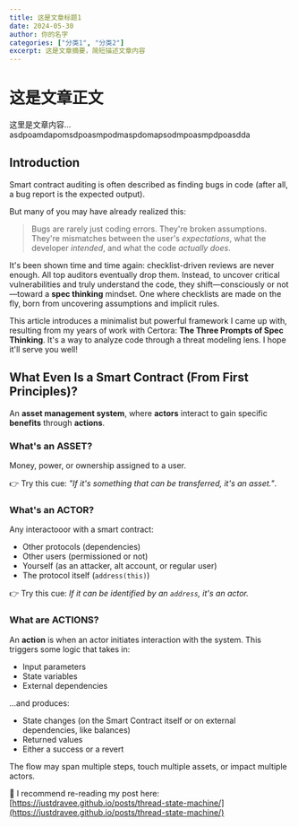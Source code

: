 ```yaml
---
title: 这是文章标题1
date: 2024-05-30
author: 你的名字
categories: ["分类1", "分类2"]
excerpt: 这是文章摘要，简短描述文章内容
---
```


# 这是文章正文

这里是文章内容...
asdpoamdapomsdpoasmpodmaspdomapsodmpoasmpdpoasdda
## Introduction

Smart contract auditing is often described as finding bugs in code (after all, a bug report is the expected output).

But many of you may have already realized this:

> Bugs are rarely just coding errors. They're broken assumptions. They're mismatches between the user's *expectations*, what the developer *intended*, and what the code *actually does*.

It's been shown time and time again: checklist-driven reviews are never enough. All top auditors eventually drop them. Instead, to uncover critical vulnerabilities and truly understand the code, they shift—consciously or not—toward a **spec thinking** mindset. One where checklists are made on the fly, born from uncovering assumptions and implicit rules.

This article introduces a minimalist but powerful framework I came up with, resulting from my years of work with Certora: **The Three Prompts of Spec Thinking**. It's a way to analyze code through a threat modeling lens. I hope it'll serve you well!

## What Even Is a Smart Contract (From First Principles)?

An **asset management system**, where **actors** interact to gain specific **benefits** through **actions**.

### What's an ASSET?

Money, power, or ownership assigned to a user.

👉 Try this cue: *"If it's something that can be transferred, it's an asset."*.

### What's an ACTOR?

Any interactooor with a smart contract:

* Other protocols (dependencies)
* Other users (permissioned or not)
* Yourself (as an attacker, alt account, or regular user)
* The protocol itself (`address(this)`)

👉 Try this cue: *If it can be identified by an `address`, it's an actor.*

### What are ACTIONS?

An **action** is when an actor initiates interaction with the system. This triggers some logic that takes in:

* Input parameters
* State variables
* External dependencies

…and produces:

* State changes (on the Smart Contract itself or on external dependencies, like balances)
* Returned values
* Either a success or a revert

The flow may span multiple steps, touch multiple assets, or impact multiple actors.

🔗 I recommend re-reading my post here: [https://justdravee.github.io/posts/thread-state-machine/](https://justdravee.github.io/posts/thread-state-machine/)

